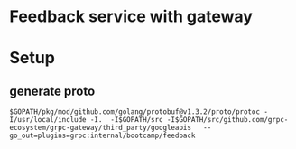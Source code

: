 # Feedback service with gateway

# Setup

## generate proto

```
$GOPATH/pkg/mod/github.com/golang/protobuf@v1.3.2/proto/protoc -I/usr/local/include -I.  -I$GOPATH/src -I$GOPATH/src/github.com/grpc-ecosystem/grpc-gateway/third_party/googleapis   --go_out=plugins=grpc:internal/bootcamp/feedback
```

